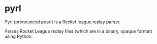 # pyrl

Pyrl (pronounced pearl) is a Rocket league replay parser. 

Parses Rocket League replay files (which are in a binary, opaque format) using Python. 
